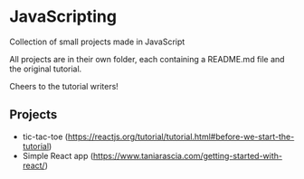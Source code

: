 # JavaScripting

Collection of small projects made in JavaScript

All projects are in their own folder, each containing a README.md file and the original tutorial. 

Cheers to the tutorial writers!

## Projects

* tic-tac-toe (https://reactjs.org/tutorial/tutorial.html#before-we-start-the-tutorial)
* Simple React app (https://www.taniarascia.com/getting-started-with-react/)
